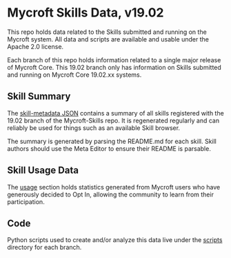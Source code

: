 # Mycroft Skills Data, v19.02

This repo holds data related to the Skills submitted and running on the
Mycroft system.  All data and scripts are available and usable under the
Apache 2.0 license.

Each branch of this repo holds information related to a single major
release of Mycroft Core.  This 19.02 branch only has information on Skills
submitted and running on Mycroft Core 19.02.xx systems.

## Skill Summary
The [skill-metadata JSON](https://github.com/MycroftAI/mycroft-skills-data/tree/19.02/skill-metadata.json)
contains a summary of all skills registered with the 19.02 branch of the
Mycroft-Skills repo.  It is regenerated regularly and can reliably be used for
things such as an available Skill browser.

The summary is generated by parsing the README.md for each skill.  Skill
authors should use the Meta Editor to ensure their README is parsable.

## Skill Usage Data
The [usage](https://github.com/MycroftAI/mycroft-skills-data/tree/19.02/usage)
section holds statistics generated from Mycroft users who have generously
decided to Opt In, allowing the community to learn from their participation. 

## Code
Python scripts used to create and/or analyze this data live under the
[scripts](https://github.com/MycroftAI/mycroft-skills-data/tree/19.02/scripts)
directory for each branch.
